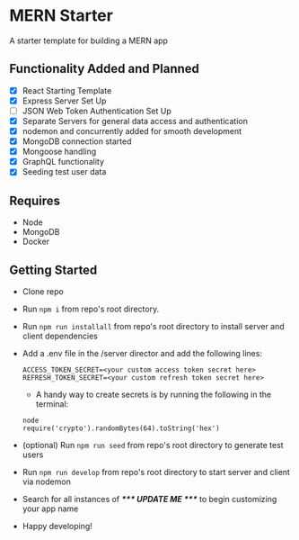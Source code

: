# MERN Starter

A starter template for building a MERN app

## Functionality Added and Planned

- [x] React Starting Template
- [x] Express Server Set Up
- [ ] JSON Web Token Authentication Set Up
- [x] Separate Servers for general data access and authentication
- [x] nodemon and concurrently added for smooth development
- [x] MongoDB connection started
- [x] Mongoose handling
- [x] GraphQL functionality
- [x] Seeding test user data

## Requires

 - Node 
 - MongoDB
 - Docker

## Getting Started

- Clone repo
- Run `npm i` from repo's root directory.
- Run `npm run installall` from repo's root directory to install server and client dependencies

- Add a .env file in the /server director and add the following lines: 
  ```
  ACCESS_TOKEN_SECRET=<your custom access token secret here>
  REFRESH_TOKEN_SECRET=<your custom refresh token secret here>
  ```
  - A handy way to create secrets is by running the following in the terminal:
  ```
  node
  require('crypto').randomBytes(64).toString('hex')
  ```
- (optional) Run `npm run seed` from repo's root directory to generate test users
- Run `npm run develop` from repo's root directory to start server and client via nodemon
- Search for all instances of ___*** UPDATE ME ***___ to begin customizing your app name
- Happy developing!
